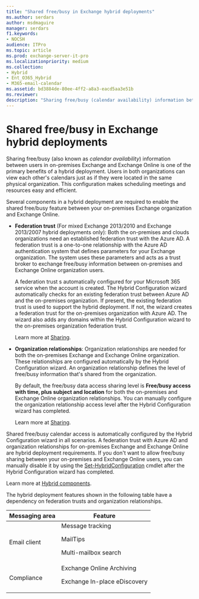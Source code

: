 ```yaml
---
title: "Shared free/busy in Exchange hybrid deployments"
ms.author: serdars
author: msdmaguire
manager: serdars
f1.keywords:
- NOCSH
audience: ITPro
ms.topic: article
ms.prod: exchange-server-it-pro
ms.localizationpriority: medium
ms.collection:
- Hybrid
- Ent_O365_Hybrid
- M365-email-calendar
ms.assetid: bd3884de-80ee-4ff2-a8a3-eacd5aa3e51b
ms.reviewer:
description: "Sharing free/busy (calendar availability) information between users located on-premises and in the Exchange Online organization is one of the primary benefits of a hybrid deployment. Users in both organizations can view each other's calendars just as if they were located in the same physical organization. This makes scheduling meetings and resources easy and efficient."
---
```


# Shared free/busy in Exchange hybrid deployments

Sharing free/busy (also known as _calendar availability_) information between users in on-premises Exchange and Exchange Online is one of the primary benefits of a hybrid deployment. Users in both organizations can view each other's calendars just as if they were located in the same physical organization. This configuration makes scheduling meetings and resources easy and efficient.

Several components in a hybrid deployment are required to enable the shared free/busy feature between your on-premises Exchange organization and Exchange Online.

- **Federation trust** (For mixed Exchange 2013/2010 and Exchange 2013/2007 hybrid deployments only): Both the on-premises and clouds organizations need an established federation trust with the Azure AD. A federation trust is a one-to-one relationship with the Azure AD authentication system that defines parameters for your Exchange organization. The system uses these parameters and acts as a trust broker to exchange free/busy information between on-premises and Exchange Online organization users.

    A federation trust s automatically configured for your Microsoft 365 service when the account is created. The Hybrid Configuration wizard automatically checks for an existing federation trust between Azure AD and the on-premises organization. If present, the existing federation trust is used to support the hybrid deployment. If not, the wizard creates a federation trust for the on-premises organization with Azure AD. The wizard also adds any domains within the Hybrid Configuration wizard to the on-premises organization federation trust.

    Learn more at [Sharing](../ExchangeServer2013/sharing-exchange-2013-help.md).

- **Organization relationships**: Organization relationships are needed for both the on-premises Exchange and Exchange Online organization. These relationships are configured automatically by the Hybrid Configuration wizard. An organization relationship defines the level of free/busy information that's shared from the organization.

    By default, the free/busy data access sharing level is **Free/busy access with time, plus subject and location** for both the on-premises and Exchange Online organization relationships. You can manually configure the organization relationship access level after the Hybrid Configuration wizard has completed.

    Learn more at [Sharing](../ExchangeServer2013/sharing-exchange-2013-help.md).

Shared free/busy calendar access is automatically configured by the Hybrid Configuration wizard in all scenarios. A federation trust with Azure AD and organization relationships for on-premises Exchange and Exchange Online are hybrid deployment requirements. If you don't want to allow free/busy sharing between your on-premises and Exchange Online users, you can manually disable it by using the [Set-HybridConfiguration](/powershell/module/exchange/set-hybridconfiguration) cmdlet after the Hybrid Configuration wizard has completed.

Learn more at [Hybrid components](/exchange/exchange-hybrid#exchange-hybrid-deployment-components).

The hybrid deployment features shown in the following table have a dependency on federation trusts and organization relationships.

|Messaging area|Feature|
|---|---|
|Email client|Message tracking <p> MailTips <p> Multi-mailbox search|
|Compliance|Exchange Online Archiving <p> Exchange In-place eDiscovery|
